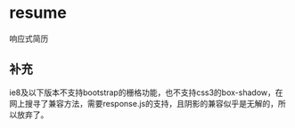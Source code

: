 # resume
响应式简历
## 补充
ie8及以下版本不支持bootstrap的栅格功能，也不支持css3的box-shadow，在网上搜寻了兼容方法，需要response.js的支持，且阴影的兼容似乎是无解的，所以放弃了。
